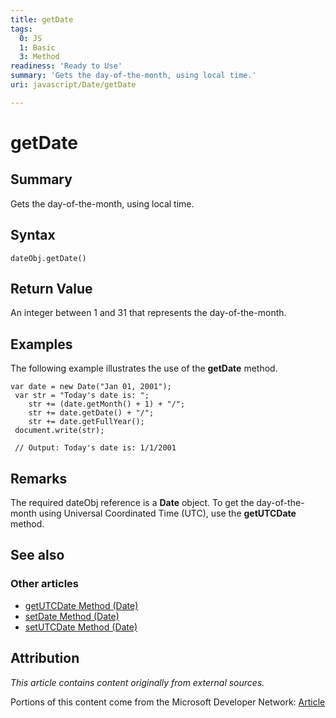 ```yaml
---
title: getDate
tags:
  0: JS
  1: Basic
  3: Method
readiness: 'Ready to Use'
summary: 'Gets the day-of-the-month, using local time.'
uri: javascript/Date/getDate

---
```

# getDate

## Summary

Gets the day-of-the-month, using local time.

## Syntax

    dateObj.getDate()

## Return Value

An integer between 1 and 31 that represents the day-of-the-month.

## Examples

The following example illustrates the use of the **getDate** method.

``` {.js}
var date = new Date("Jan 01, 2001");
 var str = "Today's date is: ";
    str += (date.getMonth() + 1) + "/";
    str += date.getDate() + "/";
    str += date.getFullYear();
 document.write(str);

 // Output: Today's date is: 1/1/2001
```

## Remarks

The required dateObj reference is a **Date** object. To get the day-of-the-month using Universal Coordinated Time (UTC), use the **getUTCDate** method.

## See also

### Other articles

-   [getUTCDate Method (Date)](/javascript/Date/getUTCDate)
-   [setDate Method (Date)](/javascript/Date/setDate)
-   [setUTCDate Method (Date)](/javascript/Date/setUTCDate)

## Attribution

*This article contains content originally from external sources.*

Portions of this content come from the Microsoft Developer Network: [Article](http://msdn.microsoft.com/en-us/library/ie/217fw5tk(v=vs.94).aspx)

